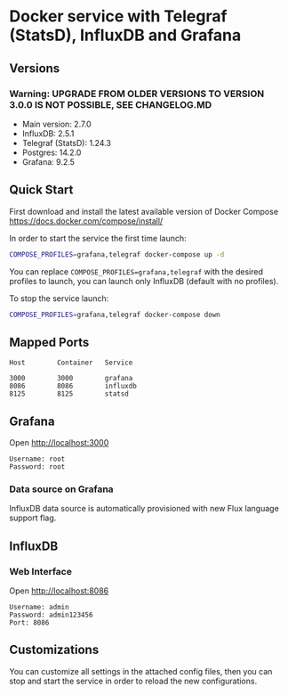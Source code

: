 # Docker service with Telegraf (StatsD), InfluxDB and Grafana

## Versions

### Warning: UPGRADE FROM OLDER VERSIONS TO VERSION 3.0.0 IS NOT POSSIBLE, SEE CHANGELOG.MD

* Main version:      2.7.0
* InfluxDB:          2.5.1
* Telegraf (StatsD): 1.24.3
* Postgres:          14.2.0
* Grafana:           9.2.5


## Quick Start

First download and install the latest available version of Docker Compose <https://docs.docker.com/compose/install/>

In order to start the service the first time launch:

```sh
COMPOSE_PROFILES=grafana,telegraf docker-compose up -d
```

You can replace `COMPOSE_PROFILES=grafana,telegraf` with the desired profiles to launch, you can launch only InfluxDB (default with no profiles).

To stop the service launch:

```sh
COMPOSE_PROFILES=grafana,telegraf docker-compose down
```

## Mapped Ports

```
Host		Container   Service

3000		3000        grafana
8086		8086        influxdb
8125		8125        statsd
```

## Grafana

Open <http://localhost:3000>

```
Username: root
Password: root
```

### Data source on Grafana

InfluxDB data source is automatically provisioned with new Flux language support flag.

## InfluxDB

### Web Interface

Open <http://localhost:8086>

```
Username: admin
Password: admin123456
Port: 8086
```

## Customizations

You can customize all settings in the attached config files, then you can stop and start the service in order to reload the new configurations.
